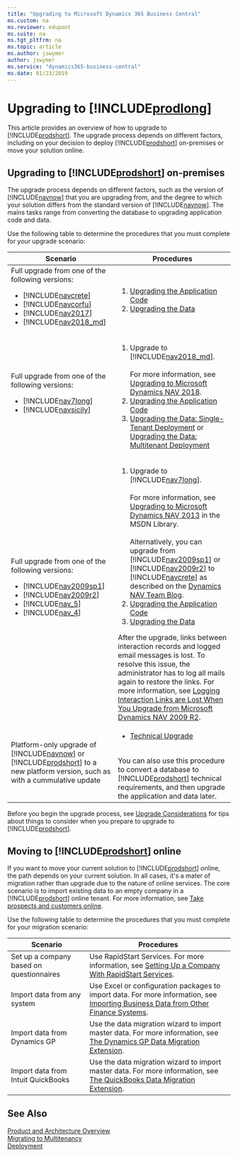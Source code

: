 ```yaml
---
title: "Upgrading to Microsoft Dynamics 365 Business Central"
ms.custom: na
ms.reviewer: edupont
ms.suite: na
ms.tgt_pltfrm: na
ms.topic: article
ms.author: jswymer
author: jswymer
ms.service: "dynamics365-business-central"
ms.date: 01/23/2019
---
```

# Upgrading to [!INCLUDE[prodlong](../developer/includes/prodlong.md)]

This article provides an overview of how to upgrade to [!INCLUDE[prodshort](../developer/includes/prodshort.md)]. The upgrade process depends on different factors, including on your decision to deploy [!INCLUDE[prodshort](../developer/includes/prodshort.md)] on-premises or move your solution online.

## Upgrading to [!INCLUDE[prodshort](../developer/includes/prodshort.md)] on-premises

The upgrade process depends on different factors, such as the version of [!INCLUDE[navnow](../developer/includes/navnow_md.md)] that you are upgrading from, and the degree to which your solution differs from the standard version of [!INCLUDE[navnow](../developer/includes/navnow_md.md)]. The mains tasks range from converting the database to upgrading application code and data.

Use the following table to determine the procedures that you must complete for your upgrade scenario:

|  Scenario  |  Procedures  |
|------------|--------------|
|Full upgrade from one of the following versions:<ul><li>  [!INCLUDE[navcrete](../developer/includes/navcrete_md.md)]</li><li>[!INCLUDE[navcorfu](../developer/includes/navcorfu_md.md)]</li><li>[!INCLUDE[nav2017](../developer/includes/nav2017.md)]</li><li>[!INCLUDE[nav2018_md](../developer/includes/nav2018_md.md)]</li></ul>|<ol><li>[Upgrading the Application Code](Upgrading-the-Application-Code.md)</li><li>[Upgrading the Data](Upgrading-the-Data.md)</li></ol>|
|Full upgrade from one of the following versions:<ul><li>[!INCLUDE[nav7long](../developer/includes/nav7long_md.md)]</li><li>[!INCLUDE[navsicily](../developer/includes/navsicily_md.md)]</li></ul>|<ol><li>Upgrade to [!INCLUDE[nav2018_md](../developer/includes/nav2018_md.md)].</br></br>For more information, see [Upgrading to Microsoft Dynamics NAV 2018](/dynamics-nav/upgrading-to-microsoft-dynamics-nav).</li><li>[Upgrading the Application Code](Upgrading-the-Application-Code.md)</li><li>[Upgrading the Data: Single-Tenant Deployment](Upgrading-the-Data.md) or [Upgrading the Data: Multitenant Deployment](Upgrading-the-Data-Multitenant.md)</li></ol>|
|Full upgrade from one of the following versions:<ul><li>  [!INCLUDE[nav2009sp1](../developer/includes/nav2009sp1_md.md)]</li><li>[!INCLUDE[nav2009r2](../developer/includes/nav2009r2_md.md)]</li><li>  [!INCLUDE[nav_5](../developer/includes/nav_5_md.md)]</li><li>   [!INCLUDE[nav_4](../developer/includes/nav_4_md.md)]</li></ul>|<ol><li>Upgrade to [!INCLUDE[nav7long](../developer/includes/nav7long_md.md)].</br></br>For more information, see [Upgrading to Microsoft Dynamics NAV 2013](http://go.microsoft.com/fwlink/?LinkId=510382) in the MSDN Library.</br></br>Alternatively, you can upgrade from [!INCLUDE[nav2009sp1](../developer/includes/nav2009sp1_md.md)] or [!INCLUDE[nav2009r2](../developer/includes/nav2009r2_md.md)] to [!INCLUDE[navcrete](../developer/includes/navcrete_md.md)] as described on the [Dynamics NAV Team Blog](https://blogs.msdn.microsoft.com/nav/2014/11/09/cumulative-update-1-for-microsoft-dynamics-nav-2015-has-been-released/).</li><li>[Upgrading the Application Code](Upgrading-the-Application-Code.md)</li><li>[Upgrading the Data](Upgrading-the-Data.md)</li></ol>After the upgrade, links between interaction records and logged email messages is lost. To resolve this issue, the administrator has to log all mails again to restore the links. For more information, see [Logging Interaction Links are Lost When You Upgrade from Microsoft Dynamics NAV 2009 R2](https://msdn.microsoft.com/en-us/library/hh167032%28v=nav.90%29.aspx#LoggingInteractionLinks).|
|Platform-only upgrade of [!INCLUDE[navnow](../developer/includes/navnow_md.md)] or [!INCLUDE[prodshort](../developer/includes/prodshort.md)] to a new platform version, such as with a cummulative update|<ul><li>[Technical Upgrade](Converting-a-Database.md)</li></ul></br>You can also use this procedure to convert a database to [!INCLUDE[prodshort](../developer/includes/prodshort.md)] technical requirements, and then upgrade the application and data later.|  

Before you begin the upgrade process, see [Upgrade Considerations](Upgrade-Considerations.md) for tips about things to consider when you prepare to upgrade to [!INCLUDE[prodshort](../developer/includes/prodshort.md)].
<!--
## Automating the Upgrade Process using Sample Windows PowerShell Scripts
You can use [!INCLUDE[wps_2](../developer/includes/wps_2_md.md)] scripts to help you upgrade to [!INCLUDE[prodshort](../developer/includes/prodshort.md)]. You can use automation to upgrade a single [!INCLUDE[navnow](../developer/includes/navnow_md.md)] database as well as multiple [!INCLUDE[navnow](../developer/includes/navnow_md.md)] databases that use the same application. [!INCLUDE[prodshort](../developer/includes/prodshort.md)] provides sample scripts that you can adapt for your deployment architecture.
For more information, see[Automating the Upgrade Process using Sample Windows PowerShell Scripts]().-->  

## Moving to [!INCLUDE[prodshort](../developer/includes/prodshort.md)] online

If you want to move your current solution to [!INCLUDE[prodshort](../developer/includes/prodshort.md)] online, the path depends on your current solution. In all cases, it's a mater of migration rather than upgrade due to the nature of online services. The core scenario is to import existing data to an empty company in a [!INCLUDE[prodshort](../developer/includes/prodshort.md)] online tenant. For more information, see [Take prospects and customers online](../deployment/deployment.md#take-prospects-and-customers-online).  

Use the following table to determine the procedures that you must complete for your migration scenario:

|  Scenario  |  Procedures  |
|------------|--------------|
|Set up a company based on questionnaires|Use RapidStart Services. For more information, see [Setting Up a Company With RapidStart Services](/dynamics365/business-central/admin-set-up-a-company-with-rapidstart?toc=/dynamics365/business-central/dev-itpro/toc.json).|
|Import data from any system|Use Excel or configuration packages to import data. For more information, see [Importing Business Data from Other Finance Systems](/dynamics365/business-central/across-import-data-configuration-packages?toc=/dynamics365/business-central/dev-itpro/toc.json).|
|Import data from Dynamics GP|Use the data migration wizard to import master data. For more information, see [The Dynamics GP Data Migration Extension](/dynamics365/business-central/ui-extensions-dynamicsgp-data-migration?toc=/dynamics365/business-central/dev-itpro/toc.json).|
|Import data from Intuit QuickBooks|Use the data migration wizard to import master data. For more information, see [The QuickBooks Data Migration Extension](/dynamics365/business-central/ui-extensions-quickbooks-data-migration?toc=/dynamics365/business-central/dev-itpro/toc.json).|

## See Also

[Product and Architecture Overview](../deployment/Product-and-Architecture-Overview.md)  
[Migrating to Multitenancy](../deployment/Migrating-to-Multitenancy.md)  
[Deployment](../deployment/Deployment.md)  
